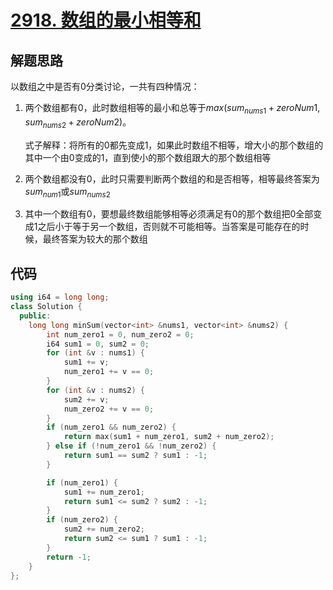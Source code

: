 # [2918. 数组的最小相等和](https://leetcode.cn/problems/minimum-equal-sum-of-two-arrays-after-replacing-zeros/)

## 解题思路

以数组之中是否有$0$分类讨论，一共有四种情况：

1. 两个数组都有$0$，此时数组相等的最小和总等于$max(sum_{nums1} + zeroNum1, sum_{nums2} + zeroNum2)$。

   式子解释：将所有的$0$都先变成$1$，如果此时数组不相等，增大小的那个数组的其中一个由$0$变成的$1$，直到使小的那个数组跟大的那个数组相等

2. 两个数组都没有$0$，此时只需要判断两个数组的和是否相等，相等最终答案为$sum_{num1}$或$sum_{nums2}$

3. 其中一个数组有$0$，要想最终数组能够相等必须满足有$0$的那个数组把$0$全部变成$1$之后小于等于另一个数组，否则就不可能相等。当答案是可能存在的时候，最终答案为较大的那个数组

## 代码

```cpp
using i64 = long long;
class Solution {
  public:
    long long minSum(vector<int> &nums1, vector<int> &nums2) {
        int num_zero1 = 0, num_zero2 = 0;
        i64 sum1 = 0, sum2 = 0;
        for (int &v : nums1) {
            sum1 += v;
            num_zero1 += v == 0;
        }
        for (int &v : nums2) {
            sum2 += v;
            num_zero2 += v == 0;
        }
        if (num_zero1 && num_zero2) {
            return max(sum1 + num_zero1, sum2 + num_zero2);
        } else if (!num_zero1 && !num_zero2) {
            return sum1 == sum2 ? sum1 : -1;
        }

        if (num_zero1) {
            sum1 += num_zero1;
            return sum1 <= sum2 ? sum2 : -1;
        }
        if (num_zero2) {
            sum2 += num_zero2;
            return sum2 <= sum1 ? sum1 : -1;
        }
        return -1;
    }
};

```
